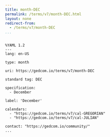 ```yaml
---
title: month-DEC
permalink: /terms/v7/month-DEC.html
layout: none
redirect-from:
  - /terms/v7/month-DEC
...
```


```

%YAML 1.2
---
lang: en-US

type: month

uri: https://gedcom.io/terms/v7/month-DEC

standard tag: DEC

specification:
  - December

label: 'December'

calendars:
  - "https://gedcom.io/terms/v7/cal-GREGORIAN"
  - "https://gedcom.io/terms/v7/cal-JULIAN"

contact: "https://gedcom.io/community/"
...

```
